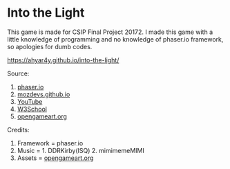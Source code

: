 # Into the Light

This game is made for CSIP Final Project 20172.
I made this game with a little knowledge of programming and no knowledge of phaser.io framework, so apologies for dumb codes.

https://ahyar4y.github.io/into-the-light/

Source:
  1. [phaser.io](phaser.io)
  2. [mozdevs.github.io](mozdevs.github.io)
  3. [YouTube](youtube.com)
  4. [W3School](w3schools.com)
  5. [opengameart.org](opengameart.org)

Credits:
  1. Framework = phaser.io
  2. Music = 1. DDRKirby(ISQ)
             2. mimimemeMIMI
  3. Assets = [opengameart.org](opengameart.org)

